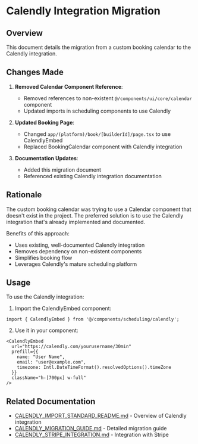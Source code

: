 # Calendly Integration Migration

## Overview

This document details the migration from a custom booking calendar to the Calendly integration.

## Changes Made

1. **Removed Calendar Component Reference**:
   - Removed references to non-existent `@/components/ui/core/calendar` component
   - Updated imports in scheduling components to use Calendly

2. **Updated Booking Page**:
   - Changed `app/(platform)/book/[builderId]/page.tsx` to use CalendlyEmbed
   - Replaced BookingCalendar component with Calendly integration

3. **Documentation Updates**:
   - Added this migration document
   - Referenced existing Calendly integration documentation

## Rationale

The custom booking calendar was trying to use a Calendar component that doesn't exist in the project. The preferred solution is to use the Calendly integration that's already implemented and documented.

Benefits of this approach:
- Uses existing, well-documented Calendly integration
- Removes dependency on non-existent components
- Simplifies booking flow
- Leverages Calendly's mature scheduling platform

## Usage

To use the Calendly integration:

1. Import the CalendlyEmbed component:
```tsx
import { CalendlyEmbed } from '@/components/scheduling/calendly';
```

2. Use it in your component:
```tsx
<CalendlyEmbed 
  url="https://calendly.com/yourusername/30min"
  prefill={{
    name: "User Name",
    email: "user@example.com",
    timezone: Intl.DateTimeFormat().resolvedOptions().timeZone
  }}
  className="h-[700px] w-full"
/>
```

## Related Documentation

- [CALENDLY_IMPORT_STANDARD_README.md](/docs/engineering/CALENDLY_IMPORT_STANDARD_README.md) - Overview of Calendly integration
- [CALENDLY_MIGRATION_GUIDE.md](/docs/engineering/CALENDLY_MIGRATION_GUIDE.md) - Detailed migration guide
- [CALENDLY_STRIPE_INTEGRATION.md](/docs/engineering/CALENDLY_STRIPE_INTEGRATION.md) - Integration with Stripe
